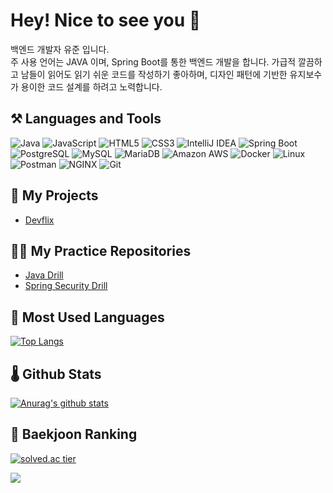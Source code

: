 # Hey! Nice to see you :wave:

백엔드 개발자 유준 입니다.    
주 사용 언어는 JAVA 이며, Spring Boot를 통한 백엔드 개발을 합니다. 가급적 깔끔하고 남들이 읽어도 읽기 쉬운 코드를 작성하기 좋아하며, 디자인 패턴에 기반한 유지보수가 용이한 코드 설계를 하려고 노력합니다.


## :hammer_and_pick: Languages and Tools

![Java](https://img.shields.io/static/v1?style=for-the-badge&message=Java&color=007396&logo=Java&logoColor=FFFFFF&label=)
![JavaScript](https://img.shields.io/static/v1?style=for-the-badge&message=JavaScript&color=222222&logo=JavaScript&logoColor=F7DF1E&label=)
![HTML5](https://img.shields.io/static/v1?style=for-the-badge&message=HTML5&color=E34F26&logo=HTML5&logoColor=FFFFFF&label=)
![CSS3](https://img.shields.io/static/v1?style=for-the-badge&message=CSS3&color=1572B6&logo=CSS3&logoColor=FFFFFF&label=)
![IntelliJ IDEA](https://img.shields.io/static/v1?style=for-the-badge&message=IntelliJ+IDEA&color=000000&logo=IntelliJ+IDEA&logoColor=FFFFFF&label=)
![Spring Boot](https://img.shields.io/static/v1?style=for-the-badge&message=Spring+Boot&color=6DB33F&logo=Spring+Boot&logoColor=FFFFFF&label=)
![PostgreSQL](https://img.shields.io/static/v1?style=for-the-badge&message=PostgreSQL&color=4169E1&logo=PostgreSQL&logoColor=FFFFFF&label=)
![MySQL](https://img.shields.io/static/v1?style=for-the-badge&message=MySQL&color=4479A1&logo=MySQL&logoColor=FFFFFF&label=)
![MariaDB](https://img.shields.io/static/v1?style=for-the-badge&message=MariaDB&color=003545&logo=MariaDB&logoColor=FFFFFF&label=)
![Amazon AWS](https://img.shields.io/static/v1?style=for-the-badge&message=Amazon+AWS&color=232F3E&logo=Amazon+AWS&logoColor=FFFFFF&label=)
![Docker](https://img.shields.io/static/v1?style=for-the-badge&message=Docker&color=2496ED&logo=Docker&logoColor=FFFFFF&label=)
![Linux](https://img.shields.io/static/v1?style=for-the-badge&message=Linux&color=222222&logo=Linux&logoColor=FCC624&label=)
![Postman](https://img.shields.io/static/v1?style=for-the-badge&message=Postman&color=FF6C37&logo=Postman&logoColor=FFFFFF&label=)
![NGINX](https://img.shields.io/static/v1?style=for-the-badge&message=NGINX&color=009639&logo=NGINX&logoColor=FFFFFF&label=)
![Git](https://img.shields.io/badge/git-%23F05033.svg?style=for-the-badge&logo=git&logoColor=white)

## :rocket: My Projects

- [Devflix](https://github.com/jun7343/devflix)

## :weight_lifting_man: My Practice Repositories

- [Java Drill](https://github.com/jun7343/java-drill)
- [Spring Security Drill](https://github.com/jun7343/spring-security-drill)

## :muscle: Most Used Languages

[![Top Langs](https://github-readme-stats.vercel.app/api/top-langs/?username=jun7343&hide_langs_below=1&theme=bear)](https://github.com/anuraghazra/github-readme-statsz)

## :thermometer: Github Stats

[![Anurag's github stats](https://github-readme-stats.vercel.app/api?username=jun7343&show_icons=true&theme=bear)](https://github.com/anuraghazra/github-readme-stats)

## :beginner: Baekjoon Ranking

[![solved.ac tier](http://mazassumnida.wtf/api/v2/generate_badge?boj=yujun93)](https://solved.ac/yujun93)

<a href="https://hits.seeyoufarm.com"><img src="https://hits.seeyoufarm.com/api/count/incr/badge.svg?url=https%3A%2F%2Fgithub.com%2Fjun7343&count_bg=%23000000&title_bg=%23000000&icon=&icon_color=%23E7E7E7&title=hits&edge_flat=true"/></a>
